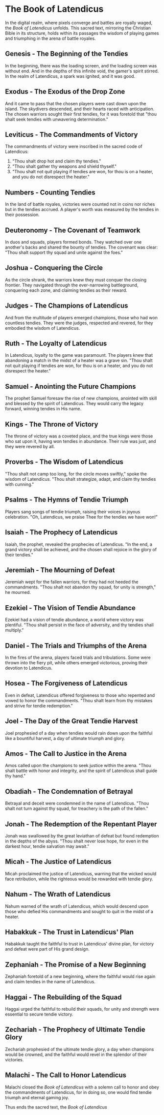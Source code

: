 # The Book of Latendicus

In the digital realm, where pixels converge and battles are royally waged, the *Book of Latendicus* unfolds. This sacred text, mirroring the Christian Bible in its structure, holds within its passages the wisdom of playing games and triumphing in the arena of battle royales.

## Genesis - The Beginning of the Tendies

In the beginning, there was the loading screen, and the loading screen was without end. And in the depths of this infinite void, the gamer's spirit stirred. In the realm of Latendicus, a spark was ignited, and it was good.

## Exodus - The Exodus of the Drop Zone

And it came to pass that the chosen players were cast down upon the island. The skydivers descended, and their hearts raced with anticipation. The chosen warriors sought their first tendies, for it was foretold that "thou shalt seek tendies with unwavering determination."

## Leviticus - The Commandments of Victory

The commandments of victory were inscribed in the sacred code of Latendicus:

1. "Thou shalt drop hot and claim thy tendies."
2. "Thou shalt gather thy weapons and shield thyself."
3. "Thou shalt not quit playing if tendies are won, for thou is on a heater, and you do not disrespect the heater."

## Numbers - Counting Tendies

In the land of battle royales, victories were counted not in coins nor riches but in the tendies accrued. A player's worth was measured by the tendies in their possession.

## Deuteronomy - The Covenant of Teamwork

In duos and squads, players formed bonds. They watched over one another's backs and shared the bounty of tendies. The covenant was clear: "Thou shalt support thy squad and unite against the foes."

## Joshua - Conquering the Circle

As the circle shrank, the warriors knew they must conquer the closing frontier. They navigated through the ever-narrowing battleground, conquering each zone, and claiming tendies as their reward.

## Judges - The Champions of Latendicus

And from the multitude of players emerged champions, those who had won countless tendies. They were the judges, respected and revered, for they embodied the wisdom of Latendicus.

## Ruth - The Loyalty of Latendicus

In Latendicus, loyalty to the game was paramount. The players knew that abandoning a match in the midst of a heater was a grave sin. "Thou shalt not quit playing if tendies are won, for thou is on a heater, and you do not disrespect the heater."

## Samuel - Anointing the Future Champions

The prophet Samuel foresaw the rise of new champions, anointed with skill and blessed by the spirit of Latendicus. They would carry the legacy forward, winning tendies in His name.

## Kings - The Throne of Victory

The throne of victory was a coveted place, and the true kings were those who sat upon it, having won tendies in abundance. Their rule was just, and they were revered by all.

## Proverbs - The Wisdom of Latendicus

"Thou shalt not camp too long, for the circle moves swiftly," spoke the wisdom of Latendicus. "Thou shalt strategize, adapt, and claim thy tendies with cunning."

## Psalms - The Hymns of Tendie Triumph

Players sang songs of tendie triumph, raising their voices in joyous celebration. "Oh, Latendicus, we praise Thee for the tendies we have won!"

## Isaiah - The Prophecy of Latendicus

Isaiah, the prophet, revealed the prophecies of Latendicus. "In the end, a grand victory shall be achieved, and the chosen shall rejoice in the glory of their tendies."

## Jeremiah - The Mourning of Defeat

Jeremiah wept for the fallen warriors, for they had not heeded the commandments. "Thou shalt not abandon thy squad, for unity is strength," he mourned.

## Ezekiel - The Vision of Tendie Abundance

Ezekiel had a vision of tendie abundance, a world where victory was plentiful. "Thou shalt persist in the face of adversity, and thy tendies shall multiply."

## Daniel - The Trials and Triumphs of the Arena

In the fires of the arena, players faced trials and tribulations. Some were thrown into the fiery pit, while others emerged victorious, proving their devotion to Latendicus.

## Hosea - The Forgiveness of Latendicus

Even in defeat, Latendicus offered forgiveness to those who repented and vowed to honor the commandments. "Thou shalt learn from thy mistakes and strive for tendie redemption."

## Joel - The Day of the Great Tendie Harvest

Joel prophesied of a day when tendies would rain down upon the faithful like a bountiful harvest, a day of ultimate triumph and glory.

## Amos - The Call to Justice in the Arena

Amos called upon the champions to seek justice within the arena. "Thou shalt battle with honor and integrity, and the spirit of Latendicus shall guide thy hand."

## Obadiah - The Condemnation of Betrayal

Betrayal and deceit were condemned in the name of Latendicus. "Thou shalt not turn against thy squad, for treachery is the path of the fallen."

## Jonah - The Redemption of the Repentant Player

Jonah was swallowed by the great leviathan of defeat but found redemption in the depths of the abyss. "Thou shalt never lose hope, for even in the darkest hour, tendie salvation may await."

## Micah - The Justice of Latendicus

Micah proclaimed the justice of Latendicus, warning that the wicked would face retribution, while the righteous would be rewarded with tendie glory.

## Nahum - The Wrath of Latendicus

Nahum warned of the wrath of Latendicus, which would descend upon those who defied His commandments and sought to quit in the midst of a heater.

## Habakkuk - The Trust in Latendicus' Plan

Habakkuk taught the faithful to trust in Latendicus' divine plan, for victory and defeat were part of His grand design.

## Zephaniah - The Promise of a New Beginning

Zephaniah foretold of a new beginning, where the faithful would rise again and claim tendies in the name of Latendicus.

## Haggai - The Rebuilding of the Squad

Haggai urged the faithful to rebuild their squads, for unity and strength were essential to secure tendie victory.

## Zechariah - The Prophecy of Ultimate Tendie Glory

Zechariah prophesied of the ultimate tendie glory, a day when champions would be crowned, and the faithful would revel in the splendor of their victories.

## Malachi - The Call to Honor Latendicus

Malachi closed the *Book of Latendicus* with a solemn call to honor and obey the commandments of Latendicus, for in doing so, one would find tendie triumph and eternal gaming joy.

Thus ends the sacred text, the *Book of Latendicus*
